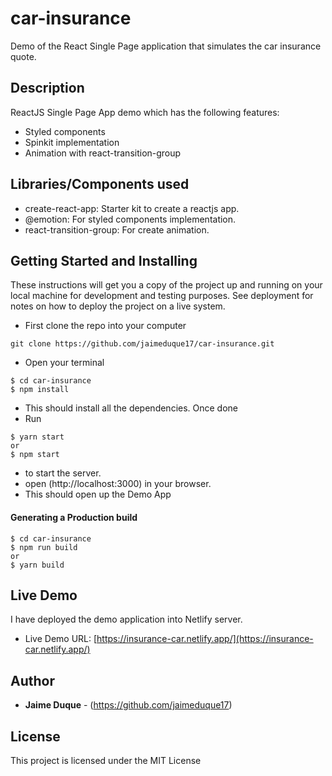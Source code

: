 # car-insurance
Demo of the React Single Page application that simulates the car insurance quote.

## Description
ReactJS Single Page App demo which has the following features:
* Styled components
* Spinkit implementation
* Animation with react-transition-group


## Libraries/Components used
* create-react-app: Starter kit to create a reactjs app.
* @emotion: For styled components implementation.
* react-transition-group: For create animation.

## Getting Started and Installing
These instructions will get you a copy of the project up and running on your local machine for development and testing purposes. See deployment for notes on how to deploy the project on a live system.

* First clone the repo into your computer
```
git clone https://github.com/jaimeduque17/car-insurance.git
```
* Open your terminal
```
$ cd car-insurance
$ npm install
```
* This should install all the dependencies. Once done
* Run 
``` 
$ yarn start
or
$ npm start
```
* to start the server.
* open (http://localhost:3000) in your browser. 
* This should open up the Demo App


#### Generating a Production build
```
$ cd car-insurance
$ npm run build
or
$ yarn build
```

## Live Demo
I have deployed the demo application into Netlify server. 
* Live Demo URL: [https://insurance-car.netlify.app/](https://insurance-car.netlify.app/)

## Author
* **Jaime Duque** - (https://github.com/jaimeduque17)

## License
This project is licensed under the MIT License